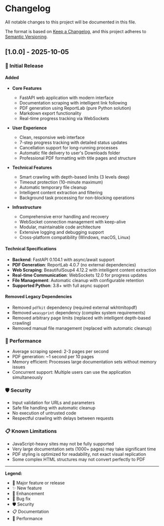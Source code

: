 # Changelog

All notable changes to this project will be documented in this file.

The format is based on [Keep a Changelog](https://keepachangelog.com/en/1.0.0/),
and this project adheres to [Semantic Versioning](https://semver.org/spec/v2.0.0.html).

## [1.0.0] - 2025-10-05

### 🎉 Initial Release

#### Added
- **Core Features**
  - FastAPI web application with modern interface
  - Documentation scraping with intelligent link following
  - PDF generation using ReportLab (pure Python solution)
  - Markdown export functionality
  - Real-time progress tracking via WebSockets

- **User Experience**
  - Clean, responsive web interface
  - 7-step progress tracking with detailed status updates
  - Cancellation support for long-running processes
  - Automatic file delivery to user's Downloads folder
  - Professional PDF formatting with title pages and structure

- **Technical Features**
  - Smart crawling with depth-based limits (3 levels deep)
  - Timeout protection (10-minute maximum)
  - Automatic temporary file cleanup
  - Intelligent content extraction and filtering
  - Background task processing for non-blocking operations

- **Infrastructure**
  - Comprehensive error handling and recovery
  - WebSocket connection management with keep-alive
  - Modular, maintainable code architecture
  - Extensive logging and debugging support
  - Cross-platform compatibility (Windows, macOS, Linux)

#### Technical Specifications
- **Backend**: FastAPI 0.104.1 with async/await support
- **PDF Generation**: ReportLab 4.0.7 (no external dependencies)
- **Web Scraping**: BeautifulSoup4 4.12.2 with intelligent content extraction
- **Real-time Communication**: WebSockets 12.0 for progress updates
- **File Management**: Automatic cleanup with configurable retention
- **Supported Python**: 3.8+ with full async support

#### Removed Legacy Dependencies
- Removed `pdfkit` dependency (required external wkhtmltopdf)
- Removed `weasyprint` dependency (complex system requirements)
- Removed arbitrary page limits (replaced with intelligent depth-based crawling)
- Removed manual file management (replaced with automatic cleanup)

### 🚀 Performance
- Average scraping speed: 2-3 pages per second
- PDF generation: ~1 second per 10 pages
- Memory efficient: Processes large documentation sets without memory issues
- Concurrent support: Multiple users can use the application simultaneously

### 🛡️ Security
- Input validation for URLs and parameters
- Safe file handling with automatic cleanup
- No execution of untrusted code
- Respectful crawling with delays between requests

### 📋 Known Limitations
- JavaScript-heavy sites may not be fully supported
- Very large documentation sets (1000+ pages) may take significant time
- PDF styling is optimized for readability, not exact visual replication
- Some complex HTML structures may not convert perfectly to PDF

---

**Legend:**
- 🎉 Major feature or release
- ✨ New feature
- 🔧 Enhancement
- 🐛 Bug fix
- 🛡️ Security
- 📋 Documentation
- 🚀 Performance